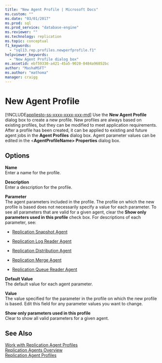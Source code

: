 ```yaml
---
title: "New Agent Profile | Microsoft Docs"
ms.custom: ""
ms.date: "03/01/2017"
ms.prod: sql
ms.prod_service: "database-engine"
ms.reviewer: ""
ms.technology: replication
ms.topic: conceptual
f1_keywords: 
  - "sql13.rep.profiles.newperfprofile.f1"
helpviewer_keywords: 
  - "New Agent Profile dialog box"
ms.assetid: ebf59330-a421-45a5-9020-0484a96852bc
author: "MashaMSFT"
ms.author: "mathoma"
manager: craigg
---
```

# New Agent Profile
[!INCLUDE[appliesto-ss-xxxx-xxxx-xxx-md](../../includes/appliesto-ss-xxxx-xxxx-xxx-md.md)]
  Use the **New Agent Profile** dialog box to create a new profile. New profiles are always based on existing profiles, but they can be modified to meet application requirements. After a profile has been created, it can be applied to existing and future agent jobs in the **Agent Profiles** dialog box. Agent parameter values can be edited in the \<**AgentProfileName> Properties** dialog box.  
  
## Options  
 **Name**  
 Enter a name for the profile.  
  
 **Description**  
 Enter a description for the profile.  
  
 **Parameter**  
 The agent parameters included in the profile. The profile on which the new profile is based does not necessarily specify a value for each parameter. To see all parameters that are valid for a given agent, clear the **Show only parameters used in this profile** check box. For descriptions of each parameter, see:  
  
-   [Replication Snapshot Agent](../../relational-databases/replication/agents/replication-snapshot-agent.md)  
  
-   [Replication Log Reader Agent](../../relational-databases/replication/agents/replication-log-reader-agent.md)  
  
-   [Replication Distribution Agent](../../relational-databases/replication/agents/replication-distribution-agent.md)  
  
-   [Replication Merge Agent](../../relational-databases/replication/agents/replication-merge-agent.md)  
  
-   [Replication Queue Reader Agent](../../relational-databases/replication/agents/replication-queue-reader-agent.md)  
  
 **Default Value**  
 The default value for each agent parameter.  
  
 **Value**  
 The value specified for the parameter in the profile on which the new profile is based. Edit this field for any parameter values you want to change.  
  
 **Show only parameters used in this profile**  
 Clear to show all valid parameters for a given agent.  
  
## See Also  
 [Work with Replication Agent Profiles](../../relational-databases/replication/agents/work-with-replication-agent-profiles.md)   
 [Replication Agents Overview](../../relational-databases/replication/agents/replication-agents-overview.md)   
 [Replication Agent Profiles](../../relational-databases/replication/agents/replication-agent-profiles.md)  
  
  
